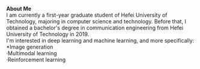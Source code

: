 **About Me**  
I am currently a first-year graduate student of Hefei University of Technology, majoring in computer science and technology. Before that, I obtained a bachelor's degree in communication engineering from Hefei University of Technology in 2019.  
I'm interested in deep learning and machine learning, and more specifically:  
*Image generation  
·Multimodal learning  
·Reinforcement learning  

